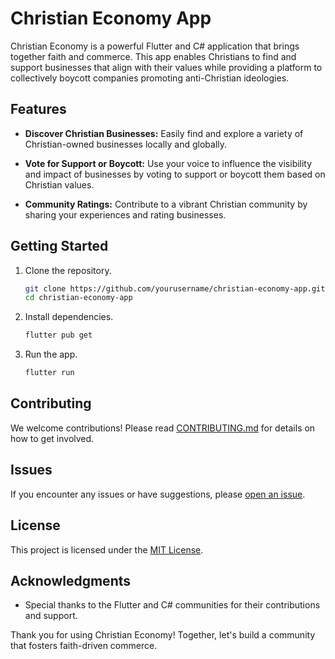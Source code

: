 # Christian Economy App

Christian Economy is a powerful Flutter and C# application that brings together faith and commerce. This app enables Christians to find and support businesses that align with their values while providing a platform to collectively boycott companies promoting anti-Christian ideologies.

## Features

- **Discover Christian Businesses:** Easily find and explore a variety of Christian-owned businesses locally and globally.

- **Vote for Support or Boycott:** Use your voice to influence the visibility and impact of businesses by voting to support or boycott them based on Christian values.

- **Community Ratings:** Contribute to a vibrant Christian community by sharing your experiences and rating businesses.

## Getting Started

1. Clone the repository.
   ```bash
   git clone https://github.com/yourusername/christian-economy-app.git
   cd christian-economy-app
   ```

2. Install dependencies.
   ```bash
   flutter pub get
   ```

3. Run the app.
   ```bash
   flutter run
   ```

## Contributing

We welcome contributions! Please read [CONTRIBUTING.md](CONTRIBUTING.md) for details on how to get involved.

## Issues

If you encounter any issues or have suggestions, please [open an issue](https://github.com/yourusername/christian-economy-app/issues).

## License

This project is licensed under the [MIT License](LICENSE).

## Acknowledgments

- Special thanks to the Flutter and C# communities for their contributions and support.

Thank you for using Christian Economy! Together, let's build a community that fosters faith-driven commerce.
